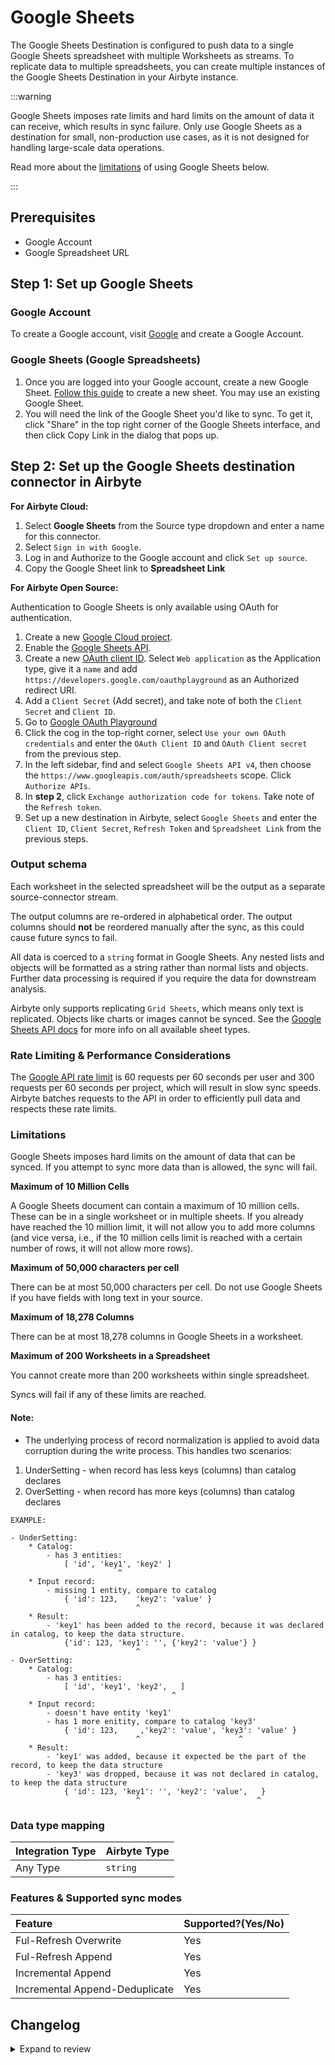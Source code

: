 # Google Sheets

The Google Sheets Destination is configured to push data to a single Google Sheets spreadsheet with multiple Worksheets as streams. To replicate data to multiple spreadsheets, you can create multiple instances of the Google Sheets Destination in your Airbyte instance.

:::warning

Google Sheets imposes rate limits and hard limits on the amount of data it can receive, which results in sync failure. Only use Google Sheets as a destination for small, non-production use cases, as it is not designed for handling large-scale data operations.

Read more about the [limitations](#limitations) of using Google Sheets below.

:::

## Prerequisites

- Google Account
- Google Spreadsheet URL

## Step 1: Set up Google Sheets

### Google Account

To create a Google account, visit [Google](https://support.google.com/accounts/answer/27441?hl=en) and create a Google Account.

### Google Sheets (Google Spreadsheets)

1. Once you are logged into your Google account, create a new Google Sheet. [Follow this guide](https://support.google.com/docs/answer/6000292?hl=en&co=GENIE.Platform%3DDesktop) to create a new sheet. You may use an existing Google Sheet.
2. You will need the link of the Google Sheet you'd like to sync. To get it, click "Share" in the top right corner of the Google Sheets interface, and then click Copy Link in the dialog that pops up.

## Step 2: Set up the Google Sheets destination connector in Airbyte

<!-- env:cloud -->

**For Airbyte Cloud:**

1. Select **Google Sheets** from the Source type dropdown and enter a name for this connector.
2. Select `Sign in with Google`.
3. Log in and Authorize to the Google account and click `Set up source`.
4. Copy the Google Sheet link to **Spreadsheet Link**
<!-- /env:cloud -->

<!-- env:oss -->

**For Airbyte Open Source:**

Authentication to Google Sheets is only available using OAuth for authentication.

1. Create a new [Google Cloud project](https://console.cloud.google.com/projectcreate).
2. Enable the [Google Sheets API](https://console.cloud.google.com/apis/library/sheets.googleapis.com).
3. Create a new [OAuth client ID](https://console.cloud.google.com/apis/credentials/oauthclient). Select `Web application` as the Application type, give it a `name` and add `https://developers.google.com/oauthplayground` as an Authorized redirect URI.
4. Add a `Client Secret` (Add secret), and take note of both the `Client Secret` and `Client ID`.
5. Go to [Google OAuth Playground](https://developers.google.com/oauthplayground/)
6. Click the cog in the top-right corner, select `Use your own OAuth credentials` and enter the `OAuth Client ID` and `OAuth Client secret` from the previous step.
7. In the left sidebar, find and select `Google Sheets API v4`, then choose the `https://www.googleapis.com/auth/spreadsheets` scope. Click `Authorize APIs`.
8. In **step 2**, click `Exchange authorization code for tokens`. Take note of the `Refresh token`.
9. Set up a new destination in Airbyte, select `Google Sheets` and enter the `Client ID`, `Client Secret`, `Refresh Token` and `Spreadsheet Link` from the previous steps.
<!-- /env:oss -->

### Output schema

Each worksheet in the selected spreadsheet will be the output as a separate source-connector stream.

The output columns are re-ordered in alphabetical order. The output columns should **not** be reordered manually after the sync, as this could cause future syncs to fail.

All data is coerced to a `string` format in Google Sheets.
Any nested lists and objects will be formatted as a string rather than normal lists and objects. Further data processing is required if you require the data for downstream analysis.

Airbyte only supports replicating `Grid Sheets`, which means only text is replicated. Objects like charts or images cannot be synced. See the [Google Sheets API docs](https://developers.google.com/sheets/api/reference/rest/v4/spreadsheets/sheets#SheetType) for more info on all available sheet types.

### Rate Limiting & Performance Considerations

The [Google API rate limit](https://developers.google.com/sheets/api/limits) is 60 requests per 60 seconds per user and 300 requests per 60 seconds per project, which will result in slow sync speeds. Airbyte batches requests to the API in order to efficiently pull data and respects these rate limits.

### <a name="limitations"></a>Limitations

Google Sheets imposes hard limits on the amount of data that can be synced. If you attempt to sync more data than is allowed, the sync will fail.

**Maximum of 10 Million Cells**

A Google Sheets document can contain a maximum of 10 million cells. These can be in a single worksheet or in multiple sheets.
If you already have reached the 10 million limit, it will not allow you to add more columns (and vice versa, i.e., if the 10 million cells limit is reached with a certain number of rows, it will not allow more rows).

**Maximum of 50,000 characters per cell**

There can be at most 50,000 characters per cell. Do not use Google Sheets if you have fields with long text in your source.

**Maximum of 18,278 Columns**

There can be at most 18,278 columns in Google Sheets in a worksheet.

**Maximum of 200 Worksheets in a Spreadsheet**

You cannot create more than 200 worksheets within single spreadsheet.

Syncs will fail if any of these limits are reached.

#### Note:

- The underlying process of record normalization is applied to avoid data corruption during the write process. This handles two scenarios:

1. UnderSetting - when record has less keys (columns) than catalog declares
2. OverSetting - when record has more keys (columns) than catalog declares

```
EXAMPLE:

- UnderSetting:
    * Catalog:
        - has 3 entities:
            [ 'id', 'key1', 'key2' ]
                        ^
    * Input record:
        - missing 1 entity, compare to catalog
            { 'id': 123,    'key2': 'value' }
                            ^
    * Result:
        - 'key1' has been added to the record, because it was declared in catalog, to keep the data structure.
            {'id': 123, 'key1': '', {'key2': 'value'} }
                            ^
- OverSetting:
    * Catalog:
        - has 3 entities:
            [ 'id', 'key1', 'key2',   ]
                                    ^
    * Input record:
        - doesn't have entity 'key1'
        - has 1 more enitity, compare to catalog 'key3'
            { 'id': 123,     ,'key2': 'value', 'key3': 'value' }
                            ^                      ^
    * Result:
        - 'key1' was added, because it expected be the part of the record, to keep the data structure
        - 'key3' was dropped, because it was not declared in catalog, to keep the data structure
            { 'id': 123, 'key1': '', 'key2': 'value',   }
                            ^                          ^
```

### Data type mapping

| Integration Type | Airbyte Type |
| :--------------- | :----------- |
| Any Type         | `string`     |

### Features & Supported sync modes

| Feature                        | Supported?\(Yes/No\) |
| :----------------------------- | :------------------- |
| Ful-Refresh Overwrite          | Yes                  |
| Ful-Refresh Append             | Yes                  |
| Incremental Append             | Yes                  |
| Incremental Append-Deduplicate | Yes                  |

## Changelog

<details>
  <summary>Expand to review</summary>

| Version | Date       | Pull Request                                             | Subject                                                    |
| ------- | ---------- | -------------------------------------------------------- | ---------------------------------------------------------- |
| 0.2.10 | 2024-06-27 | [40579](https://github.com/airbytehq/airbyte/pull/40579) | Replaced deprecated AirbyteLogger with logging.Logger |
| 0.2.9 | 2024-06-26 | [40529](https://github.com/airbytehq/airbyte/pull/40529) | Update dependencies |
| 0.2.8 | 2024-06-25 | [40353](https://github.com/airbytehq/airbyte/pull/40353) | Update dependencies |
| 0.2.7 | 2024-06-22 | [40172](https://github.com/airbytehq/airbyte/pull/40172) | Update dependencies |
| 0.2.6 | 2024-06-04 | [39011](https://github.com/airbytehq/airbyte/pull/39011) | [autopull] Upgrade base image to v1.2.1 |
| 0.2.5 | 2024-05-22 | [38516](https://github.com/airbytehq/airbyte/pull/38516) | [autopull] base image + poetry + up_to_date |
| 0.2.4 | 2024-05-21 | [38516](https://github.com/airbytehq/airbyte/pull/38516) | [autopull] base image + poetry + up_to_date |
| 0.2.3 | 2023-09-25 | [30748](https://github.com/airbytehq/airbyte/pull/30748) | Performance testing - include socat binary in docker image |
| 0.2.2 | 2023-07-06 | [28035](https://github.com/airbytehq/airbyte/pull/28035) | Migrate from authSpecification to advancedAuth |
| 0.2.1 | 2023-06-26 | [27782](https://github.com/airbytehq/airbyte/pull/27782) | Only allow HTTPS urls |
| 0.2.0 | 2023-06-26 | [27780](https://github.com/airbytehq/airbyte/pull/27780) | License Update: Elv2 |
| 0.1.2 | 2022-10-31 | [18729](https://github.com/airbytehq/airbyte/pull/18729) | Fix empty headers list |
| 0.1.1 | 2022-06-15 | [14751](https://github.com/airbytehq/airbyte/pull/14751) | Yield state only when records saved |
| 0.1.0 | 2022-04-26 | [12135](https://github.com/airbytehq/airbyte/pull/12135) | Initial Release |

</details>
